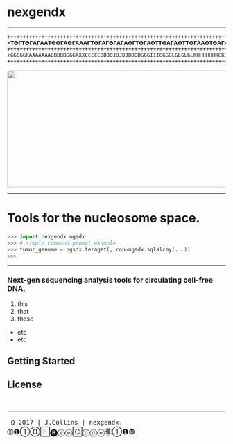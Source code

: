 # **__nexgendx__**

-----------------------

<div align="center">

```
++++++++++++++++++++++++++++++++++++++++++++++++++++++++++++++++++++++++++++++++++
+𝝩𝝝𝝘𝝩𝝝𝝘𝝖𝝘𝝖𝝖𝝩𝝝𝝝𝝘𝝖𝝝𝝘𝝖𝝖𝝖𝝘𝝩𝝝𝝘𝝖𝝘𝝝𝝘𝝖𝝘𝝖𝝝𝝘𝝩𝝝𝝘𝝖𝝝𝝩𝝩𝝝𝝖𝝘𝝖𝝝𝝩𝝩𝝝𝝘𝝖𝝖𝝝𝝩𝝝𝝖𝝘𝝖𝝝𝝝𝝘𝝖𝝖𝝝𝝩𝝩𝝝𝝝𝝩𝝩𝝝𝝖
++++++++++++++++++++++++++++++++++++++++++++++++++++++++++++++++++++++++++++++++++
+GGGGGKAAAAAAABBBBBGGGXXXCCCCCDDDDJDJDJDDDDGGGIIIGGGGLGLGLGLKHHHHHHKGKKKFJSKJSKSKL
++++++++++++++++++++++++++++++++++++++++++++++++++++++++++++++++++++++++++++++++++
```

<img src="https://c1.staticflickr.com/3/2903/33396363580_b8905436ed_c.jpg" width=800 height=270>
</div>

----------------------

# **Tools for the nucleosome space.**

```python
>>> import nexgendx ngsdx
>>> # simple command prompt example
>>> tumor_genome = ngsdx.teraget(, con=ngsdx.sqlalcmy(...))
>>>

```

-----


### Next-gen sequencing analysis tools for circulating cell-free DNA. 
1. this
2. that
3. these
 - etc
 - etc 


## Getting Started

## License 





<br>




---------
<big>`` Ω 2017 | J.Collins | nexgendx.``     ➉❶①⓪🄵🅡ⓔⓔ🄲ⓞⓓⓔ㊝①❶❿</big>
